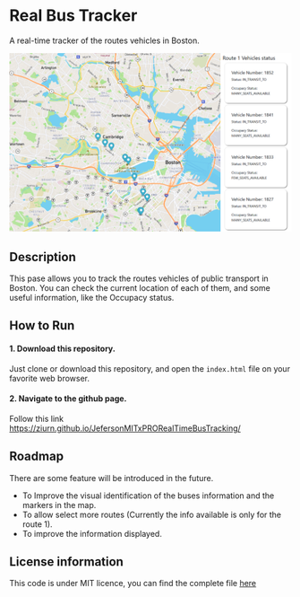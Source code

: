 # Real Bus Tracker
A real-time tracker of the routes vehicles in Boston.

![Bus Tracker PNG](./images/realbustracker.png)
## Description
This pase allows you to track the routes vehicles of public transport in Boston. You can check the current location of each of them, and some useful information, like the Occupacy status.
## How to Run
#### 1. Download this repository.
Just clone or download this repository, and open the <code>index.html</code> file on your favorite web browser.
#### 2. Navigate to the github page.
Follow this link https://ziurn.github.io/JefersonMITxPRORealTimeBusTracking/
## Roadmap
There are some feature will be introduced in the future.
* To Improve the visual identification of the buses information and the markers in the map.
* To allow select more routes (Currently the info available is only for the route 1).
* To improve the information displayed.
## License information
This code is under MIT licence, you can find the complete file [here](https://github.com/ZiurN/JefersonMITxPRORealTimeBusTracking/blob/main/LICENSE)